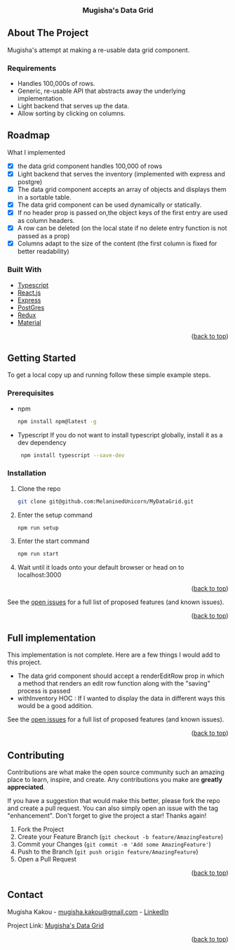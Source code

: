<div id="top"></div>

<br />
<div align="center">

<h3 align="center">Mugisha's Data Grid</h3>

</div>

<!-- ABOUT THE PROJECT -->

## About The Project

Mugisha's attempt at making a re-usable data grid component.

### Requirements

- Handles 100,000s of rows.
- Generic, re-usable API that abstracts away the underlying implementation.
- Light backend that serves up the data.
- Allow sorting by clicking on columns.

## Roadmap

What I implemented

- [x] the data grid component handles 100,000 of rows
- [x] Light backend that serves the inventory (implemented with express and postgre)
- [x] The data grid component accepts an array of objects and displays them in a sortable table.
- [x] The data grid component can be used dynamically or statically.
- [x] If no header prop is passed on,the object keys of the first entry are used as column headers.
- [x] A row can be deleted (on the local state if no delete entry function is not passed as a prop)
- [x] Columns adapt to the size of the content (the first column is fixed for better readability)

### Built With

- [Typescript](https://www.typescriptlang.org/)
- [React.js](https://reactjs.org/)
- [Express](https://expressjs.com/)
- [PostGres](https://node-postgres.com/)
- [Redux](https://redux.js.org/)
- [Material](https://mui.com/)

<p align="right">(<a href="#top">back to top</a>)</p>

<!-- GETTING STARTED -->

## Getting Started

To get a local copy up and running follow these simple example steps.

### Prerequisites

- npm
  ```sh
  npm install npm@latest -g
  ```
- Typescript
  If you do not want to install typescript globally, install it as a dev dependency
  ```sh
   npm install typescript --save-dev
  ```

### Installation

1. Clone the repo
   ```sh
   git clone git@github.com:MelaninedUnicorn/MyDataGrid.git
   ```
2. Enter the setup command
   ```sh
   npm run setup
   ```
3. Enter the start command
   ```sh
   npm run start
   ```
4. Wait until it loads onto your default browser or head on to localhost:3000

<p align="right">(<a href="#top">back to top</a>)</p>

<!-- ROADMAP -->

See the [open issues](https://github.com/MelaninedUnicorn/MyDataGrid/issues) for a full list of proposed features (and known issues).

<p align="right">(<a href="#top">back to top</a>)</p>

<!-- ROADMAP -->

## Full implementation

This implementation is not complete. Here are a few things I would add to this project.

- The data grid component should accept a renderEditRow prop in which a method that renders an edit row function along with the "saving" process is passed
- withInventory HOC : If I wanted to display the data in different ways this would be a good addition.

See the [open issues](https://github.com/MelaninedUnicorn/MyDataGrid/issues) for a full list of proposed features (and known issues).

<p align="right">(<a href="#top">back to top</a>)</p>

<!-- CONTRIBUTING -->

## Contributing

Contributions are what make the open source community such an amazing place to learn, inspire, and create. Any contributions you make are **greatly appreciated**.

If you have a suggestion that would make this better, please fork the repo and create a pull request. You can also simply open an issue with the tag "enhancement".
Don't forget to give the project a star! Thanks again!

1. Fork the Project
2. Create your Feature Branch (`git checkout -b feature/AmazingFeature`)
3. Commit your Changes (`git commit -m 'Add some AmazingFeature'`)
4. Push to the Branch (`git push origin feature/AmazingFeature`)
5. Open a Pull Request

<p align="right">(<a href="#top">back to top</a>)</p>

<!-- CONTACT -->

## Contact

Mugisha Kakou - mugisha.kakou@gmail.com - [LinkedIn](https://www.linkedin.com/in/joycava/)

Project Link: [Mugisha's Data Grid](https://github.com/MelaninedUnicorn/MyDataGrid)

<p align="right">(<a href="#top">back to top</a>)</p>
